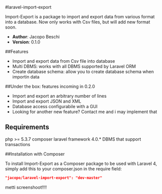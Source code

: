 #laravel-import-export

Import-Export is a package to import and export data from various format into a database. Now only works with Csv files, but will add new format soon.

- **Author**: Jacopo Beschi
- **Version**: 0.1.0

##Features

- Import and export data from Csv file into database
- Multi DBMS: works with all DBMS supported by Laravel ORM
- Create database schema: allow you to create database schema when importin data

##Under the box: features incoming in 0.2.0

- Import and export an arbitrary number of lines
- Import and export JSON and XML
- Database access configurabile with a GUI
- Looking for another new feature? Contact me and i may implement that

## Requirements

php >= 5.3.7
composer
laravel framework 4.0.*
DBMS that support transactions

##Installation with Composer

To install Import-Export as a Composer package to be used with Laravel 4, simply add this to your composer.json in the require field:

```json
"jacopo/laravel-import-export": "dev-master"
```

metti screenshoot!!!!